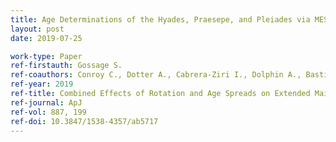 ```yaml
---
title: Age Determinations of the Hyades, Praesepe, and Pleiades via MESA Models with Rotation
layout: post
date: 2019-07-25

work-type: Paper
ref-firstauth: Gossage S.
ref-coauthors: Conroy C., Dotter A., Cabrera-Ziri I., Dolphin A., Bastian N., & Dolphin A., Delcanton J., Goudfrooij P., Clifton Johnson L., Williams B., Rosenfield P., Kalirai J., Fouesneau M. 
ref-year: 2019
ref-title: Combined Effects of Rotation and Age Spreads on Extended Main Sequence Turn Offs
ref-journal: ApJ
ref-vol: 887, 199
ref-doi: 10.3847/1538-4357/ab5717
---
```


